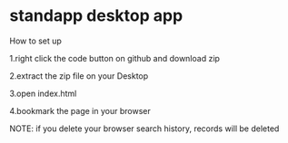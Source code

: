 # standapp desktop app
How to set up

1.right click the code button on github and download zip

2.extract the zip file on your Desktop

3.open index.html

4.bookmark the page in your browser

NOTE: if you delete your browser search history, records will be deleted
